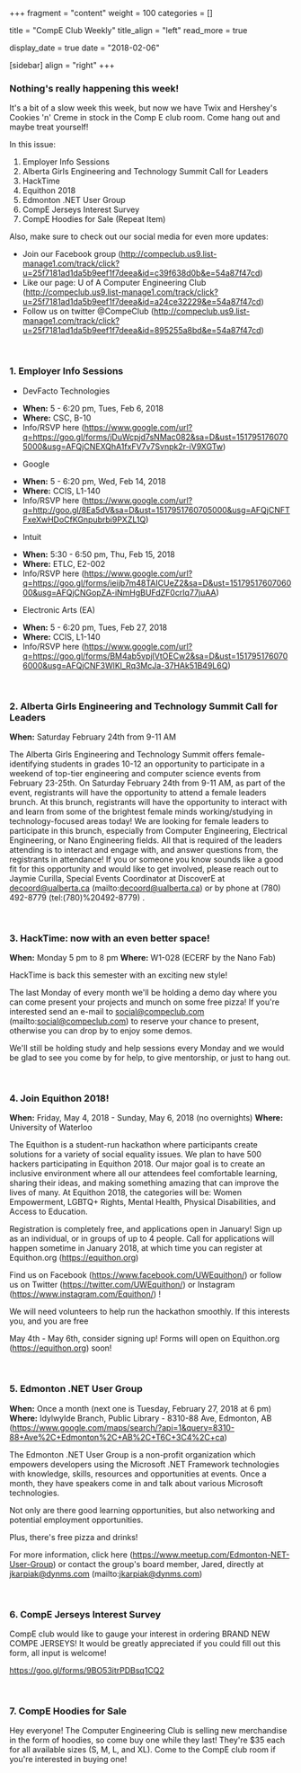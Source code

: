 
+++
fragment = "content"
weight = 100
categories = []

title = "CompE Club Weekly"
title_align = "left"
read_more = true

display_date = true
date = "2018-02-06" 

[sidebar]
  align = "right"
+++
    

### Nothing's really happening this week!

It's a bit of a slow week this week, but now we have Twix and Hershey's Cookies 'n' Creme in stock in the Comp E club room. Come hang out and maybe treat yourself!

In this issue:
1. Employer Info Sessions
2. Alberta Girls Engineering and Technology Summit Call for Leaders
3. HackTime
4. Equithon 2018
5. Edmonton .NET User Group
6. CompE Jerseys Interest Survey
7. CompE Hoodies for Sale (Repeat Item)

Also, make sure to check out our social media for even more updates:
* Join our Facebook group (http://compeclub.us9.list-manage1.com/track/click?u=25f7181ad1da5b9eef1f7deea&id=c39f638d0b&e=54a87f47cd)
* Like our page: U of A Computer Engineering Club (http://compeclub.us9.list-manage1.com/track/click?u=25f7181ad1da5b9eef1f7deea&id=a24ce32229&e=54a87f47cd)
* Follow us on twitter @CompeClub (http://compeclub.us9.list-manage1.com/track/click?u=25f7181ad1da5b9eef1f7deea&id=895255a8bd&e=54a87f47cd)

</br>

### 1. Employer Info Sessions

* DevFacto Technologies
+ **When:** 5 - 6:20 pm, Tues, Feb 6, 2018
+ **Where:** CSC, B-10
+ Info/RSVP here (https://www.google.com/url?q=https://goo.gl/forms/jDuWcpjd7sNMac082&sa=D&ust=1517951760705000&usg=AFQjCNEXQhA1fxFV7v7Svnpk2r-iV9XGTw)
* Google
+ **When:** 5 - 6:20 pm, Wed, Feb 14, 2018
+ **Where:** CCIS, L1-140
+ Info/RSVP here (https://www.google.com/url?q=http://goo.gl/8Ea5dV&sa=D&ust=1517951760705000&usg=AFQjCNFTFxeXwHDoCfKGnpubrbi9PXZL1Q)
* Intuit
+ **When:** 5:30 - 6:50 pm, Thu, Feb 15, 2018
+ **Where:** ETLC, E2-002
+ Info/RSVP here (https://www.google.com/url?q=https://goo.gl/forms/ieijb7m48TAICUeZ2&sa=D&ust=1517951760706000&usg=AFQjCNGopZA-iNmHgBUFdZF0crIq77juAA)
* Electronic Arts (EA)
+ **When:** 5 - 6:20 pm, Tues, Feb 27, 2018
+ **Where:** CCIS, L1-140
+ Info/RSVP here (https://www.google.com/url?q=https://goo.gl/forms/BM4ab5vpjIVtOECw2&sa=D&ust=1517951760706000&usg=AFQjCNF3WlKl_Rq3McJa-37HAk51B49L6Q)

</br>

### 2. Alberta Girls Engineering and Technology Summit Call for Leaders

**When:** Saturday February 24th from 9-11 AM

The Alberta Girls Engineering and Technology Summit offers female-identifying students in grades 10-12 an opportunity to participate in a weekend of top-tier engineering and computer science events from February 23-25th. On Saturday February 24th from 9-11 AM, as part of the event, registrants will have the opportunity to attend a female leaders brunch. At this brunch, registrants will have the opportunity to interact with and learn from some of the brightest female minds working/studying in technology-focused areas today! We are looking for female leaders to participate in this brunch, especially from Computer Engineering, Electrical Engineering, or Nano Engineering fields. All that is required of the leaders attending is to interact and engage with, and answer questions from, the registrants in attendance! If you or someone you know sounds like a good fit for this opportunity and would like to get involved, please reach out to Jaymie Curilla, Special Events Coordinator at
DiscoverE at decoord@ualberta.ca (mailto:decoord@ualberta.ca)  or by phone at (780) 492-8779 (tel:(780)%20492-8779) .

</br>

### 3. HackTime: now with an even better space!

**When:** Monday 5 pm to 8 pm
**Where:** W1-028 (ECERF by the Nano Fab)

HackTime is back this semester with an exciting new style!

The last Monday of every month we'll be holding a demo day where you can come present your projects and munch on some free pizza! If you're interested send an e-mail to social@compeclub.com (mailto:social@compeclub.com) to reserve your chance to present, otherwise you can drop by to enjoy some demos.

We'll still be holding study and help sessions every Monday and we would be glad to see you come by for help, to give mentorship, or just to hang out.

</br>

### 4. Join Equithon 2018!

**When:** Friday, May 4, 2018 - Sunday, May 6, 2018 (no overnights)
**Where:** University of Waterloo

The Equithon is a student-run hackathon where participants create solutions for a variety of social equality issues. We plan to have 500 hackers participating in Equithon 2018. Our major goal is to create an inclusive environment where all our attendees feel comfortable learning, sharing their ideas, and making something amazing that can improve the lives of many. At Equithon 2018, the categories will be: Women Empowerment, LGBTQ+ Rights, Mental Health, Physical Disabilities, and Access to Education.

Registration is completely free, and applications open in January! Sign up as an individual, or in groups of up to 4 people. Call for applications will happen sometime in January 2018, at which time you can register at Equithon.org (https://equithon.org)

Find us on Facebook (https://www.facebook.com/UWEquithon/) or follow us on Twitter (https://twitter.com/UWEquithon/) or Instagram (https://www.instagram.com/Equithon/) !

We will need volunteers to help run the hackathon smoothly. If this interests you, and you are free

May 4th - May 6th, consider signing up! Forms will open on Equithon.org (https://equithon.org) soon!

</br>

### 5. Edmonton .NET User Group


**When:** Once a month (next one is Tuesday, February 27, 2018 at 6 pm)
**Where:** Idylwylde Branch, Public Library - 8310-88 Ave, Edmonton, AB (https://www.google.com/maps/search/?api=1&query=8310-88+Ave%2C+Edmonton%2C+AB%2C+T6C+3C4%2C+ca)

The Edmonton .NET User Group is a non-profit organization which empowers developers using the Microsoft .NET Framework technologies with knowledge, skills, resources and opportunities at events. Once a month, they have speakers come in and talk about various Microsoft technologies.

Not only are there good learning opportunities, but also networking and potential employment opportunities.

Plus, there's free pizza and drinks!

For more information, click here (https://www.meetup.com/Edmonton-NET-User-Group)  or contact the group's board member, Jared, directly at jkarpiak@dynms.com (mailto:jkarpiak@dynms.com)

</br>

### 6. CompE Jerseys Interest Survey

CompE club would like to gauge your interest in ordering BRAND NEW COMPE JERSEYS! It would be greatly appreciated if you could fill out this form, all input is welcome!

https://goo.gl/forms/9BO53itrPDBsq1CQ2

</br>

### 7. CompE Hoodies for Sale


Hey everyone! The Computer Engineering Club is selling new merchandise in the form of hoodies, so come buy one while they last! They're $35 each for all available sizes (S, M, L, and XL). Come to the CompE club room if you're interested in buying one!

</br>
